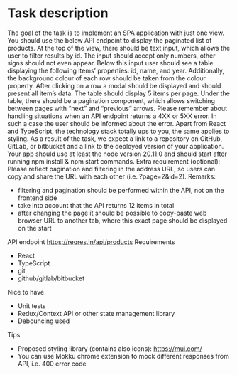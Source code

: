 # Task description
The goal of the task is to implement an SPA application with just one view. You should use
the below API endpoint to display the paginated list of products. At the top of the view, there
should be text input, which allows the user to filter results by id. The input should accept only
numbers, other signs should not even appear. Below this input user should see a table
displaying the following items’ properties: id, name, and year. Additionally, the background
colour of each row should be taken from the colour property. After clicking on a row a modal
should be displayed and should present all item’s data. The table should display 5 items per
page. Under the table, there should be a pagination component, which allows switching
between pages with “next” and “previous” arrows.
Please remember about handling situations when an API endpoint returns a 4XX or 5XX
error. In such a case the user should be informed about the error.
Apart from React and TypeScript, the technology stack totally ups to you, the same applies
to styling. As a result of the task, we expect a link to a repository on GitHub, GitLab, or
bitbucket and a link to the deployed version of your application. Your app should use at least
the node version 20.11.0 and should start after running npm install & npm start
commands.
Extra requirement (optional):
Please reflect pagination and filtering in the address URL, so users can copy and share the
URL with each other (i.e. ?page=2&id=2).
Remarks:
- filtering and pagination should be performed within the API, not on the frontend side
- take into account that the API returns 12 items in total
- after changing the page it should be possible to copy-paste web browser URL to another
tab, where this exact page should be displayed on the start

API endpoint
https://reqres.in/api/products
Requirements
- React
- TypeScript
- git
- github/gitlab/bitbucket

Nice to have
- Unit tests
- Redux/Context API or other state management library
- Debouncing used

Tips
- Proposed styling library (contains also icons): https://mui.com/
- You can use Mokku chrome extension to mock different responses from API, i.e. 400
error code
